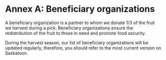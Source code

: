# Annex A: Beneficiary organizations

A beneficiary organization is a partner to whom we donate 1/3 of the fruit we harvest during a pick. Beneficiary organizations ensure the redistribution of the fruit to those in need and promote food security.

During the harvest season, our list of beneficiary organizations will be updated regularly, therefore, you should refer to the most current version on Saskatoon.
